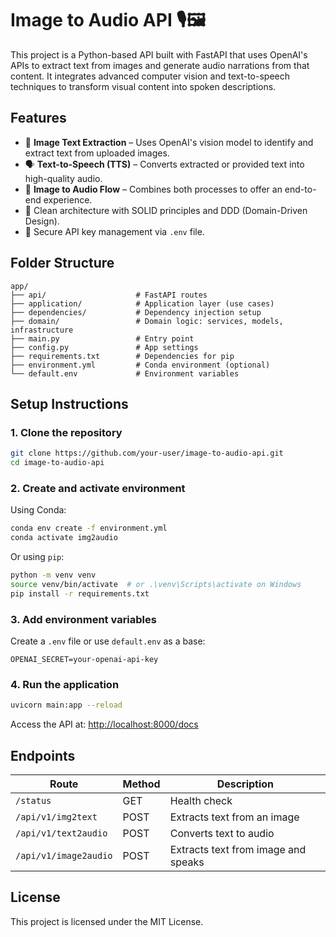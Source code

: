 # Image to Audio API 🎙️🖼️

This project is a Python-based API built with FastAPI that uses OpenAI's APIs to extract text from images and generate audio narrations from that content. It integrates advanced computer vision and text-to-speech techniques to transform visual content into spoken descriptions.

## Features

- 📸 **Image Text Extraction** – Uses OpenAI's vision model to identify and extract text from uploaded images.
- 🗣️ **Text-to-Speech (TTS)** – Converts extracted or provided text into high-quality audio.
- 🔄 **Image to Audio Flow** – Combines both processes to offer an end-to-end experience.
- 🧱 Clean architecture with SOLID principles and DDD (Domain-Driven Design).
- 🔐 Secure API key management via `.env` file.

## Folder Structure

```
app/
├── api/                    # FastAPI routes
├── application/            # Application layer (use cases)
├── dependencies/           # Dependency injection setup
├── domain/                 # Domain logic: services, models, infrastructure
├── main.py                 # Entry point
├── config.py               # App settings
├── requirements.txt        # Dependencies for pip
├── environment.yml         # Conda environment (optional)
└── default.env             # Environment variables
```

## Setup Instructions

### 1. Clone the repository

```bash
git clone https://github.com/your-user/image-to-audio-api.git
cd image-to-audio-api
```

### 2. Create and activate environment

Using Conda:

```bash
conda env create -f environment.yml
conda activate img2audio
```

Or using `pip`:

```bash
python -m venv venv
source venv/bin/activate  # or .\venv\Scripts\activate on Windows
pip install -r requirements.txt
```

### 3. Add environment variables

Create a `.env` file or use `default.env` as a base:

```env
OPENAI_SECRET=your-openai-api-key
```

### 4. Run the application

```bash
uvicorn main:app --reload
```

Access the API at: [http://localhost:8000/docs](http://localhost:8000/docs)

## Endpoints

| Route                        | Method | Description                         |
|-----------------------------|--------|-------------------------------------|
| `/status`                   | GET    | Health check                        |
| `/api/v1/img2text`          | POST   | Extracts text from an image         |
| `/api/v1/text2audio`        | POST   | Converts text to audio              |
| `/api/v1/image2audio`       | POST   | Extracts text from image and speaks |

## License

This project is licensed under the MIT License.
